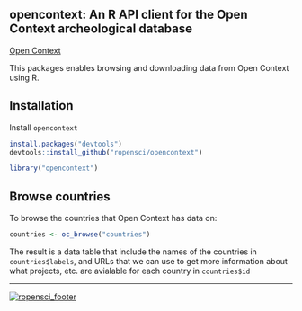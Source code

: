 <!-- README.md is generated from README.Rmd. Please edit that file -->
opencontext: An R API client for the Open Context archeological database
------------------------------------------------------------------------

[Open Context](http://opencontext.org/)

This packages enables browsing and downloading data from Open Context using R.

Installation
------------

Install `opencontext`

``` r
install.packages("devtools")
devtools::install_github("ropensci/opencontext")
```

``` r
library("opencontext")
```

Browse countries
----------------

To browse the countries that Open Context has data on:

``` r
countries <- oc_browse("countries")
```

The result is a data table that include the names of the countries in `countries$labels`, and URLs that we can use to get more information about what projects, etc. are avialable for each country in `countries$id`

------------------------------------------------------------------------

[![ropensci\_footer](http://ropensci.org/public_images/github_footer.png)](http://ropensci.org)
